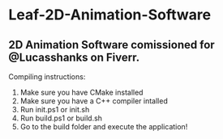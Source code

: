 # Leaf-2D-Animation-Software

## 2D Animation Software comissioned for @Lucasshanks on Fiverr.

Compiling instructions:
1. Make sure you have CMake installed
2.  Make sure you have a C++ compiler intalled
3.  Run init.ps1 or init.sh
4.  Run build.ps1 or build.sh
5.  Go to the build folder and execute the application!
